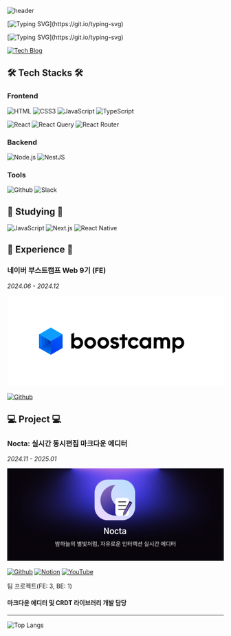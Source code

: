 ![header](https://capsule-render.vercel.app/api?type=venom&color=4CAD8D&height=300&section=header&text=Yeonkyu%20Min&fontSize=50&fontColor=efefef&animation=fadeIn&desc=Frontend%20Developer&descAlign=56.5&descAlignY=65)

[![Typing SVG](https://readme-typing-svg.demolab.com?font=Fira+Code&size=24&duration=2000&pause=5000&color=4CAD8D&repeat=false&width=1000&lines=%EB%AC%B8%EC%A0%9C%ED%95%B4%EA%B2%B0%EB%8A%A5%EB%A0%A5%EA%B3%BC+%EC%82%AC%EC%9A%A9%EC%9E%90+%EA%B2%BD%ED%97%98+%ED%96%A5%EC%83%81%EC%9D%84+%EC%B6%94%EA%B5%AC%ED%95%98%EB%8A%94+%EA%B0%9C%EB%B0%9C%EC%9E%90+%EB%AF%BC%EC%97%B0%EA%B7%9C+%EC%9E%85%EB%8B%88%EB%8B%A4!)](https://git.io/typing-svg)

[![Typing SVG](https://readme-typing-svg.demolab.com?font=Fira+Code&duration=2000&pause=200&color=EFEFEF&multiline=true&repeat=false&width=1000&height=85&lines=%EC%82%AC%EC%9A%A9%EC%9E%90+%EA%B2%BD%ED%97%98+%EA%B0%9C%EC%84%A0%EC%9D%84+%EC%B5%9C%EC%9A%B0%EC%84%A0%EC%9C%BC%EB%A1%9C+%EC%83%9D%EA%B0%81%ED%95%98%EB%8A%94+%ED%94%84%EB%A1%A0%ED%8A%B8%EC%97%94%EB%93%9C+%EA%B0%9C%EB%B0%9C%EC%9E%90%EC%9E%85%EB%8B%88%EB%8B%A4.;%EB%AA%A8%EB%A5%B4%EB%8A%94+%EA%B2%83%EC%9D%84+%EC%A7%88%EB%AC%B8%ED%95%98%EB%8A%94+%EA%B2%83%EC%9D%84+%EB%91%90%EB%A0%A4%EC%9B%8C%ED%95%98%EC%A7%80+%EC%95%8A%EA%B3%A0+%EC%83%88%EB%A1%9C%EC%9A%B4+%EA%B8%B0%EC%88%A0%EC%9D%84+%EA%BE%B8%EC%A4%80%ED%9E%88+%ED%95%99%EC%8A%B5%ED%95%98%EA%B3%A0+%EC%84%B1%EC%9E%A5%ED%95%A9%EB%8B%88%EB%8B%A4.;%ED%8E%98%EC%96%B4+%ED%94%84%EB%A1%9C%EA%B7%B8%EB%9E%98%EB%B0%8D%2C+%EC%BD%94%EB%93%9C+%EB%A6%AC%EB%B7%B0%2C+%EC%86%8C%ED%94%84%ED%8A%B8%EC%8A%A4%ED%82%AC+%EC%8A%B5%EB%93%9D%EC%9D%84+%ED%86%B5%ED%95%B4+%EC%A7%80%EC%86%8D%EA%B0%80%EB%8A%A5%ED%95%9C+%EA%B0%9C%EB%B0%9C%EC%9E%90%EA%B0%80+%EB%90%98%EA%B8%B0+%EC%9C%84%ED%95%B4+%EB%85%B8%EB%A0%A5%ED%95%A9%EB%8B%88%EB%8B%A4.)](https://git.io/typing-svg)


[![Tech Blog](https://img.shields.io/badge/Tech%20Blog-11B48A?style=flat-square&logo=Vimeo&logoColor=white)](https://velog.io/@hailid3111)

## 🛠️ Tech Stacks 🛠️

### Frontend
![HTML](https://img.shields.io/badge/HTML-239120?style=for-the-badge&logo=html5&logoColor=white)
![CSS3](https://img.shields.io/badge/CSS3-1572B6?style=for-the-badge&logo=css3&logoColor=white)
![JavaScript](https://img.shields.io/badge/JavaScript-F7DF1E?style=for-the-badge&logo=JavaScript&logoColor=white)
![TypeScript](https://img.shields.io/badge/TypeScript-007ACC?style=for-the-badge&logo=typescript&logoColor=white)

![React](https://img.shields.io/badge/React-20232A?style=for-the-badge&logo=react&logoColor=61DAFB)
![React Query](https://img.shields.io/badge/-React%20Query-FF4154?style=for-the-badge&logo=react%20query&logoColor=white)
![React Router](https://img.shields.io/badge/React_Router-CA4245?style=for-the-badge&logo=react-router&logoColor=white)

### Backend
![Node.js](https://img.shields.io/badge/node.js-6DA55F?style=for-the-badge&logo=node.js&logoColor=white)
![NestJS](https://img.shields.io/badge/nestjs-%23E0234E.svg?style=for-the-badge&logo=nestjs&logoColor=white)

### Tools
![Github](https://img.shields.io/badge/github-%23121011.svg?style=for-the-badge&logo=github&logoColor=white)
![Slack](https://img.shields.io/badge/Slack-4A154B?style=for-the-badge&logo=slack&logoColor=white)



## 📗 Studying 📗

![JavaScript](https://img.shields.io/badge/JavaScript-F7DF1E?style=for-the-badge&logo=JavaScript&logoColor=white)
![Next.js](https://img.shields.io/badge/Next-black?style=for-the-badge&logo=next.js&logoColor=white)
![React Native](https://img.shields.io/badge/react_native-%2320232a.svg?style=for-the-badge&logo=react&logoColor=%2361DAFB)



## 🚀 Experience 🚀

### 네이버 부스트캠프 Web 9기 (FE)
*2024.06 - 2024.12*

[![Boostcamp Logo](./boostcamp_logo.png)](https://boostcamp.connect.or.kr/program_wm.html)

[![Github](https://img.shields.io/badge/github-%23121011.svg?style=for-the-badge&logo=github&logoColor=white)](https://github.com/boostcampwm-2024)



## 💻 Project 💻

### Nocta: 실시간 동시편집 마크다운 에디터
*2024.11 - 2025.01*

[![Nocta Main](./nocta-main.png)](https://nocta.site/)

[![Github](https://img.shields.io/badge/github-%23121011.svg?style=for-the-badge&logo=github&logoColor=white)](https://github.com/boostcampwm-2024/web33-Nocta)
[![Notion](https://img.shields.io/badge/Notion-%23000000.svg?style=for-the-badge&logo=notion&logoColor=white)](https://abrupt-feta-9a9.notion.site/Glassmo-Web33-12a9ff1b21c38003b600f57baa654626?pvs=74)
[![YouTube](https://img.shields.io/badge/YouTube-%23FF0000.svg?style=for-the-badge&logo=YouTube&logoColor=white)](https://www.youtube.com/watch?v=0AZAixGrMbo)

팀 프로젝트(FE: 3, BE: 1)  
#### **마크다운 에디터** 및 **CRDT 라이브러리** 개발 담당

---

![Top Langs](https://github-readme-stats.vercel.app/api/top-langs/?username=Ludovico7&layout=donut)
